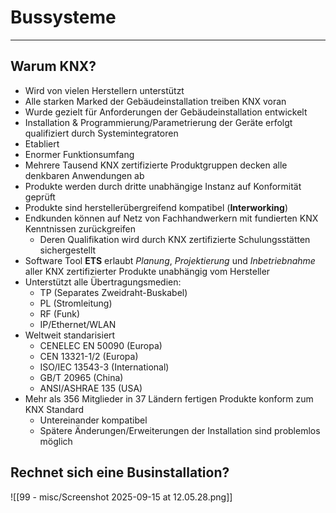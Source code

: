 # Bussysteme
___
## Warum KNX?
- Wird von vielen Herstellern unterstützt
- Alle starken Marked der Gebäudeinstallation treiben KNX voran
- Wurde gezielt für Anforderungen der Gebäudeinstallation entwickelt
- Installation & Programmierung/Parametrierung der Geräte erfolgt qualifiziert durch Systemintegratoren
- Etabliert
- Enormer Funktionsumfang
- Mehrere Tausend KNX zertifizierte Produktgruppen decken alle denkbaren Anwendungen ab
- Produkte werden durch dritte unabhängige Instanz auf Konformität geprüft
- Produkte sind herstellerübergreifend kompatibel (**Interworking**)
- Endkunden können auf Netz von Fachhandwerkern mit fundierten KNX Kenntnissen zurückgreifen
	- Deren Qualifikation wird durch KNX zertifizierte Schulungsstätten sichergestellt
- Software Tool **ETS** erlaubt *Planung*, *Projektierung* und *Inbetriebnahme* aller KNX zertifizierter Produkte unabhängig vom Hersteller
- Unterstützt alle Übertragungsmedien:
	- TP (Separates Zweidraht-Buskabel)
	- PL (Stromleitung)
	- RF (Funk)
	- IP/Ethernet/WLAN
- Weltweit standarisiert
	- CENELEC EN 50090 (Europa)
	- CEN 13321-1/2 (Europa)
	- ISO/IEC 13543-3 (International)
	- GB/T 20965 (China)
	- ANSI/ASHRAE 135 (USA)
- Mehr als 356 Mitglieder in 37 Ländern fertigen Produkte konform zum KNX Standard
	- Untereinander kompatibel
	- Spätere Änderungen/Erweiterungen der Installation sind problemlos möglich

## Rechnet sich eine Businstallation?
![[99 - misc/Screenshot 2025-09-15 at 12.05.28.png]]